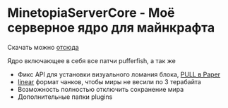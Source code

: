 # MinetopiaServerCore - Моё серверное ядро для майнкрафта
Скачать можно [отсюда](https://jenkins.spliterash.ru/job/public/job/MinetopiaServerCore/)

Ядро включающее в себя все патчи pufferfish, а так же
* Фикс API для установки визуального ломания блока, [PULL в Paper](https://github.com/PaperMC/Paper/pull/8473)
* [linear](https://github.com/xymb-endcrystalme/LinearRegionFileFormatTools) формат чанков, чтобы миры не весили по 3 терабайта
* Возможность полностью отключить сохранение мира
* Дополнительные папки plugins